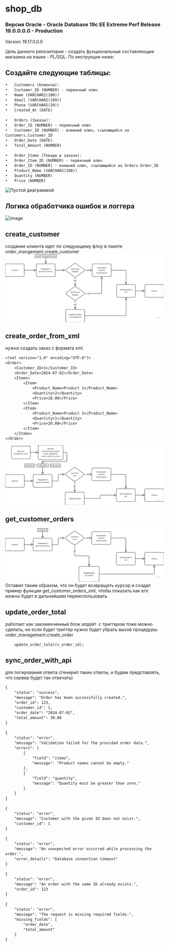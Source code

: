 # shop_db

### Версия Oracle - Oracle Database 19c EE Extreme Perf Release 19.0.0.0.0 - Production
Version 19.17.0.0.0

Цель данного репозитория - создать фунциональные составляющие магазина на языке - PL/SQL. По инструкции ниже:

## Создайте следующие таблицы:
	•	Customers (Клиенты):
	•	Customer_ID (NUMBER) - первичный ключ
	•	Name (VARCHAR2(100))
	•	Email (VARCHAR2(100))
	•	Phone (VARCHAR2(20))
	•	Created_At (DATE)
 
	•	Orders (Заказы):
	•	Order_ID (NUMBER) - первичный ключ
	•	Customer_ID (NUMBER) - внешний ключ, ссылающийся на Customers.Customer_ID
	•	Order_Date (DATE)
	•	Total_Amount (NUMBER)
 
	•	Order_Items (Товары в заказе):
	•	Order_Item_ID (NUMBER) - первичный ключ
	•	Order_ID (NUMBER) - внешний ключ, ссылающийся на Orders.Order_ID
	•	Product_Name (VARCHAR2(100))
	•	Quantity (NUMBER)
	•	Price (NUMBER)
 ![Пустой диаграммой](https://github.com/user-attachments/assets/f413c676-215b-46ae-9259-f1105db63c3f)

## Логика обработчика ошибок и логгера 
![image](https://github.com/user-attachments/assets/9e46deee-20b7-4471-a4fc-3674fbc38c8e)


## create_customer
создание клиента идет по следующему флоу в пакете order_mangement.create_customer
![alt text](assets/image.png)

## create_order_from_xml
нужно создать заказ с формата xml
```
<?xml version="1.0" encoding="UTF-8"?>
<Order>
    <Customer_ID>1</Customer_ID>
    <Order_Date>2024-07-02</Order_Date>
    <Items>
        <Item>
            <Product_Name>Product 1</Product_Name>
            <Quantity>2</Quantity>
            <Price>10.00</Price>
        </Item>
        <Item>
            <Product_Name>Product 2</Product_Name>
            <Quantity>1</Quantity>
            <Price>20.00</Price>
        </Item>
    </Items>
</Order>
```

![alt text](assets/image-1.png)

## get_customer_orders
![alt text](assets/image-2.png)
Оставил таким образом, что он будет возвращать курсор и создал пример функции get_customer_orders_xml, чтобы показать как его можно будет в дальнейшем переиспользовать

## update_order_total

работает как закоменченный блок апдейт. с триггером тоже можно сделать, но если будет триггер нужно будет убрать вызов процедуры. order_management.create_order

```
    update_order_total(v_order_id);
```

## sync_order_with_api
для логирования ответа сгенерил такие ответы, и будем представлять, что сервер будет так отвечать)

```
{
    "status": "success",
    "message": "Order has been successfully created.",
    "order_id": 123,
    "customer_id": 1,
    "order_date": "2024-07-02",
    "total_amount": 30.00
}

{
    "status": "error",
    "message": "Validation failed for the provided order data.",
    "errors": [
        {
            "field": "items",
            "message": "Product names cannot be empty."
        },
        {
            "field": "quantity",
            "message": "Quantity must be greater than zero."
        }
    ]
}

{
    "status": "error",
    "message": "Customer with the given ID does not exist.",
    "customer_id": 1
}

{
    "status": "error",
    "message": "An unexpected error occurred while processing the order.",
    "error_details": "Database connection timeout"
}

{
    "status": "error",
    "message": "An order with the same ID already exists.",
    "order_id": 123
}

{
    "status": "error",
    "message": "The request is missing required fields.",
    "missing_fields": [
        "order_date",
        "total_amount"
    ]
}

```


